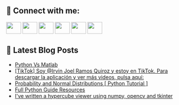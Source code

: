 ## 🔎 Connect with me:
[<img height="32" width="40" src="https://cdn.jsdelivr.net/npm/simple-icons@v5/icons/telegram.svg" />](https://t.me/bullbesh)
[<img height="32" width="40" src="https://cdn.jsdelivr.net/npm/simple-icons@v5/icons/vk.svg" />](https://vk.com/bullbesh)
[<img height="32" width="40" src="https://cdn.jsdelivr.net/npm/simple-icons@v5/icons/twitter.svg" />](https://twitter.com/bullbesh1)
[<img height="32" width="40" src="https://cdn.jsdelivr.net/npm/simple-icons@v5/icons/instagram.svg" />](https://www.instagram.com/bullbesh)
[<img height="32" width="40" src="https://cdn.jsdelivr.net/npm/simple-icons@v5/icons/reddit.svg" />](https://www.reddit.com/user/bullbesh)
[<img height="32" width="40" src="https://cdn.jsdelivr.net/npm/simple-icons@v5/icons/youtube.svg" />](https://www.youtube.com/channel/UCtfjRs6uzgq5mfm8S06WTcg)

## 📕 Latest Blog Posts
<!-- BLOG-POST-LIST:START -->
- [Python Vs Matlab](https://www.reddit.com/r/Python/comments/v4gvl4/python_vs_matlab/)
- [[TikTok] Soy @Irvin Joel Ramos Quiroz y estoy en TikTok. Para descargar la aplicación y ver más videos, pulsa aquí:](https://www.reddit.com/r/Python/comments/v4e50z/tiktok_soy_irvin_joel_ramos_quiroz_y_estoy_en/)
- [Probability and Normal Distributions [ Python Tutorial ]](https://www.reddit.com/r/Python/comments/v4dtm7/probability_and_normal_distributions_python/)
- [Full Python Guide Resources](https://www.reddit.com/r/Python/comments/v4dk1m/full_python_guide_resources/)
- [I&#39;ve written a hypercube viewer using numpy, opencv and tkinter](https://www.reddit.com/r/Python/comments/v4dh26/ive_written_a_hypercube_viewer_using_numpy_opencv/)
<!-- BLOG-POST-LIST:END -->
